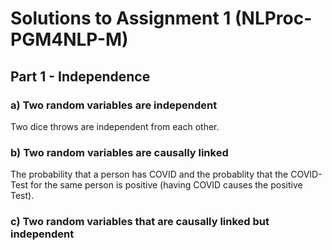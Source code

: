 # Solutions to Assignment 1 (NLProc-PGM4NLP-M)

## Part 1 - Independence

### a) Two random variables are independent

Two dice throws are independent from each other.

### b) Two random variables are causally linked

The probability that a person has COVID and the probablity that the COVID-Test for the same person is positive (having COVID causes the positive Test).


### c) Two random variables that are causally linked but independent


